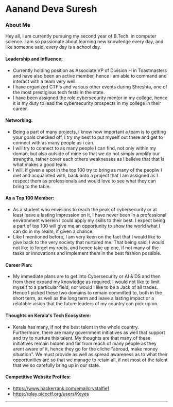 # Aanand Deva Suresh

### About Me

> 
Hey all, I am currently pursuing my second year of B.Tech. in computer science. I am so passionate about learning new knowledge every day, and like someone said, every day is a school day.

#### Leadership and Influence:

- Currently holding position as Associate VP of Division H in Toastmasters and have also been an active member, hence i am able to command and interact with a team very well.
- I have organized CTF's and various other events during Shreshta, one of the most prestigious tech fests in the state.
- I have been assigned the role cybersecurity mentor in my college, hence it is my duty to lead the cybersecurity prospects in my college in their career.

#### Networking: 

- Being a part of many projects, i know how important a team is to getting your goals checked off, I try my best to put myself out there and get to connect with as many people as i can.
- I will try to connect to as many people I can find, not only within my doman, but also outside of mine so that we do not simply amplify our strengths, rather cover each others weaknesses as I believe that that is what makes a good team.
- I will, if given a spot in the top 100 try to bring as many of the peoplw I met and acquainted with, back onto a project that I am assigned as I respect them as professionals and would love to see what they can bring to the table.

#### As a Top 100 Member:

- As a student who envisions to reach the peak of cybersecurity or at least leave a lasting impression on it, I have never been in a professional environment wherein I could apply my skills to their best. I expect being a part of top 100 will give me an opportunity to show the world what I can do in my realm, if given a chance.
- Like I mentioned before, I am very keen on the fact that I would like to give back to the very society that nurtured me. That being said, I would not like to forget my roots, and hence take up one, if not many of the tasks or innovations and implement them in the best fashion possible.

#### Career Plan: 

- My immediate plans are to get into Cybersecurity or AI & DS and then from there expand my knowledge as required. I would not like to limit myself to a particular field, nor would I like to be a Jack of all trades. Hence I picked these two domains to remain committed to, both in the short term, as well as the long term and leave a lasting impact or a relatable vision that the future leaders of my country can pick up on.

#### Thoughts on Kerala's Tech Ecosystem:

- Kerala has many, if not the best talent in the whole country. Furthermore, there are many government initiatives as well that support and try to nurture this talent. My thoughts are that many of these initiatives remain hidden and far from reach of many people as they arent aware of it, hence they go for the cliche "abroad, make money situation". We must provide as well as spread awareness as to what their opportunities are so that we manage to retain all, if not most of the talent that we so carefully bring up in our state.

#### Competitive Website Profiles:

- https://www.hackerrank.com/emailcrystalfie1
- https://play.picoctf.org/users/Keyes

---
